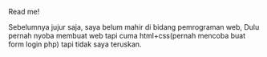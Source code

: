 Read me!

Sebelumnya jujur saja, saya belum mahir di bidang pemrograman web,
Dulu pernah nyoba membuat web tapi cuma html+css(pernah mencoba buat form login php) tapi tidak saya teruskan. 
